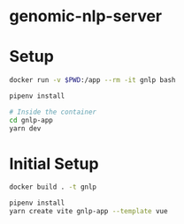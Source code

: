 # genomic-nlp-server

# Setup

```bash
docker run -v $PWD:/app --rm -it gnlp bash

pipenv install

# Inside the container
cd gnlp-app
yarn dev
```

# Initial Setup

```bash
docker build . -t gnlp

pipenv install
yarn create vite gnlp-app --template vue
```